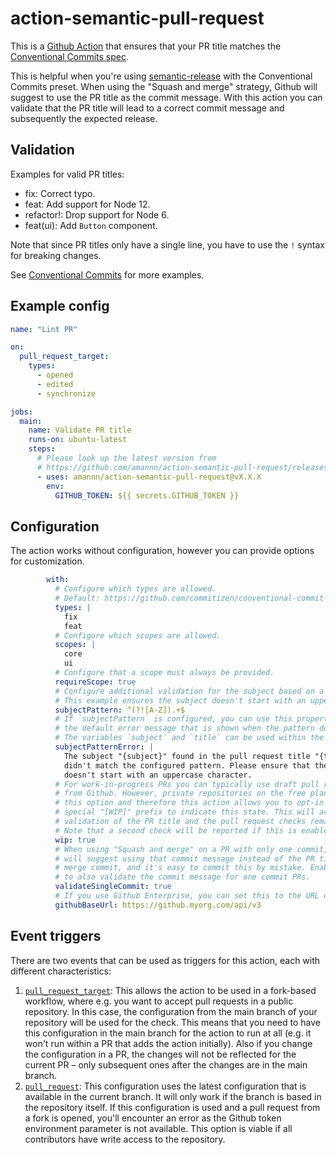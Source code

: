 # action-semantic-pull-request

This is a [Github Action](https://github.com/features/actions) that ensures that your PR title matches the [Conventional Commits spec](https://www.conventionalcommits.org/).

This is helpful when you're using [semantic-release](https://github.com/semantic-release/semantic-release) with the Conventional Commits preset. When using the "Squash and merge" strategy, Github will suggest to use the PR title as the commit message. With this action you can validate that the PR title will lead to a correct commit message and subsequently the expected release.

## Validation

Examples for valid PR titles:
- fix: Correct typo.
- feat: Add support for Node 12.
- refactor!: Drop support for Node 6.
- feat(ui): Add `Button` component.

Note that since PR titles only have a single line, you have to use the `!` syntax for breaking changes.

See [Conventional Commits](https://www.conventionalcommits.org/) for more examples.

## Example config

```yml
name: "Lint PR"

on:
  pull_request_target:
    types:
      - opened
      - edited
      - synchronize

jobs:
  main:
    name: Validate PR title
    runs-on: ubuntu-latest
    steps:
      # Please look up the latest version from
      # https://github.com/amannn/action-semantic-pull-request/releases
      - uses: amannn/action-semantic-pull-request@vX.X.X
        env:
          GITHUB_TOKEN: ${{ secrets.GITHUB_TOKEN }}
```

## Configuration

The action works without configuration, however you can provide options for customization.

```yml
        with:
          # Configure which types are allowed.
          # Default: https://github.com/commitizen/conventional-commit-types
          types: |
            fix
            feat
          # Configure which scopes are allowed.
          scopes: |
            core
            ui
          # Configure that a scope must always be provided.
          requireScope: true
          # Configure additional validation for the subject based on a regex.
          # This example ensures the subject doesn't start with an uppercase character.
          subjectPattern: ^(?![A-Z]).+$
          # If `subjectPattern` is configured, you can use this property to override
          # the default error message that is shown when the pattern doesn't match.
          # The variables `subject` and `title` can be used within the message.
          subjectPatternError: |
            The subject "{subject}" found in the pull request title "{title}"
            didn't match the configured pattern. Please ensure that the subject
            doesn't start with an uppercase character.
          # For work-in-progress PRs you can typically use draft pull requests 
          # from Github. However, private repositories on the free plan don't have 
          # this option and therefore this action allows you to opt-in to using the 
          # special "[WIP]" prefix to indicate this state. This will avoid the 
          # validation of the PR title and the pull request checks remain pending.
          # Note that a second check will be reported if this is enabled.
          wip: true
          # When using "Squash and merge" on a PR with only one commit, GitHub
          # will suggest using that commit message instead of the PR title for the
          # merge commit, and it's easy to commit this by mistake. Enable this option
          # to also validate the commit message for one commit PRs.
          validateSingleCommit: true
          # If you use Github Enterprise, you can set this to the URL of your server
          githubBaseUrl: https://github.myorg.com/api/v3
```

## Event triggers

There are two events that can be used as triggers for this action, each with different characteristics:

1. [`pull_request_target`](https://docs.github.com/en/actions/reference/events-that-trigger-workflows#pull_request_target): This allows the action to be used in a fork-based workflow, where e.g. you want to accept pull requests in a public repository. In this case, the configuration from the main branch of your repository will be used for the check. This means that you need to have this configuration in the main branch for the action to run at all (e.g. it won't run within a PR that adds the action initially). Also if you change the configuration in a PR, the changes will not be reflected for the current PR – only subsequent ones after the changes are in the main branch.
2. [`pull_request`](https://docs.github.com/en/actions/reference/events-that-trigger-workflows#pull_request): This configuration uses the latest configuration that is available in the current branch. It will only work if the branch is based in the repository itself. If this configuration is used and a pull request from a fork is opened, you'll encounter an error as the Github token environment parameter is not available. This option is viable if all contributors have write access to the repository.

